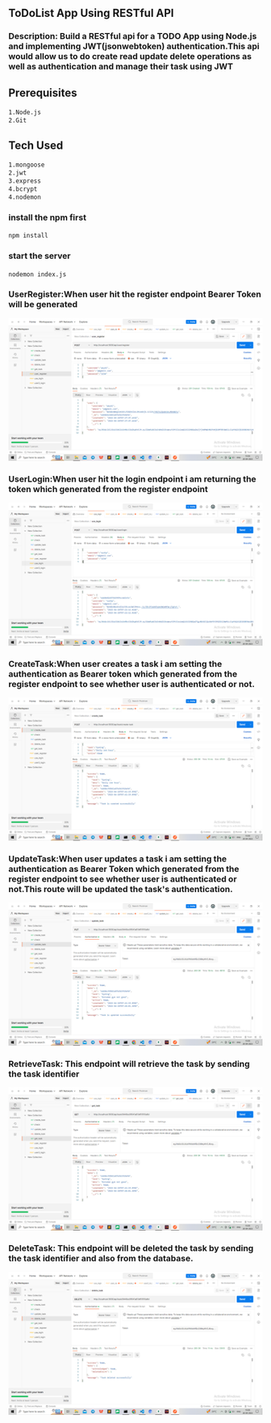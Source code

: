## ToDoList App Using RESTful  API
### Description: Build a RESTful api for a TODO App using Node.js and implementing JWT(jsonwebtoken) authentication.This api would allow us to do create read update delete operations as well as authentication and manage their task using JWT
## Prerequisites
    1.Node.js
    2.Git
## Tech Used
    1.mongoose
    2.jwt
    3.express
    4.bcrypt
    4.nodemon
### install the npm first
`npm install`
### start the server
`nodemon index.js`
### UserRegister:When user hit the register endpoint Bearer Token will be generated

![Alt text](images/user_register.png)

### UserLogin:When user hit the login endpoint i am returning the token which generated from the register endpoint
![Alt text](images/user_login.png)

### CreateTask:When user creates a task i am setting the authentication as Bearer token which generated from the register endpoint to see whether user is authenticated or not.

![Alt text](images/create_task.png)

### UpdateTask:When user updates a task i am setting the authentication as Bearer Token which generated from the register endpoint to see whether user is authenticated or not.This route will be updated the task's authentication.

![Alt text](images/update_task.png)

### RetrieveTask: This endpoint will retrieve the task by sending the task identifier
![Alt text](images/retrieve_task.png)

### DeleteTask: This endpoint will be deleted the task by sending the task identifier and also from the database.
![Alt text](images/delete_task.png)